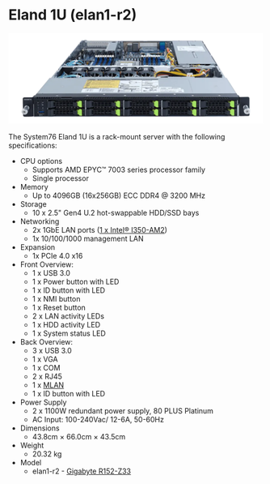 # Eland 1U (elan1-r2)

![Eland 1U](./img/elan1-r2-frontports.webp)

The System76 Eland 1U is a rack-mount server with the following specifications:

- CPU options
  - Supports AMD EPYC™ 7003 series processor family
  - Single processor
- Memory
  - Up to 4096GB (16x256GB) ECC DDR4 @ 3200 MHz
- Storage
  - 10 x 2.5" Gen4 U.2 hot-swappable HDD/SSD bays  
- Networking
  - 2x 1GbE LAN ports ([1 x Intel® I350-AM2](https://ark.intel.com/content/www/us/en/ark/products/52968/intel-ethernet-controller-i350am2.html))
  - 1x 10/100/1000 management LAN
- Expansion
  - 1x PCIe 4.0 x16
- Front Overview:
  - 1 x USB 3.0
  - 1 x Power button with LED
  - 1 x ID button with LED
  - 1 x NMI button
  - 1 x Reset button
  - 2 x LAN activity LEDs
  - 1 x HDD activity LED
  - 1 x System status LED
- Back Overview:
  - 3 x USB 3.0
  - 1 x VGA
  - 1 x COM
  - 2 x RJ45
  - 1 x [MLAN](./elan1-r2_manual.pdf#page=128)
  - 1 x ID button with LED
- Power Supply
  - 2 x 1100W redundant power supply, 80 PLUS Platinum
  - AC Input: 100-240Vac/ 12-6A, 50-60Hz
- Dimensions
  - 43.8cm × 66.0cm × 43.5cm
- Weight
  - 20.32 kg
- Model
  - elan1-r2 - [Gigabyte R152-Z33](./elan1-r2_manual.pdf)
